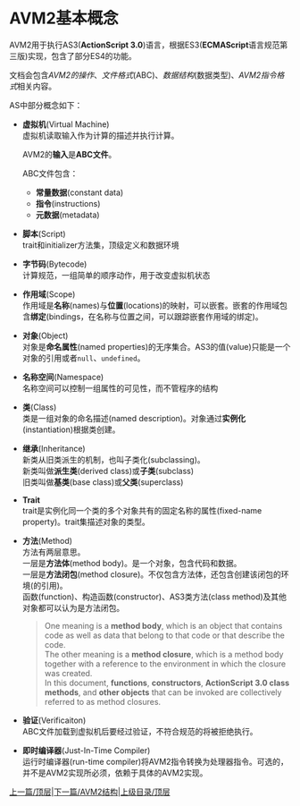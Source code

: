 # AVM2基本概念

AVM2用于执行AS3(**ActionScript 3.0**)语言，根据ES3(**ECMAScript**语言规范第三版)实现，包含了部分ES4的功能。

文档会包含*AVM2的操作*、*文件格式*(ABC)、*数据结构*(数据类型)、*AVM2指令格式*相关内容。

AS中部分概念如下：

- **虚拟机**(Virtual Machine)  
	虚拟机读取输入作为计算的描述并执行计算。  
	
	AVM2的**输入**是**ABC文件**。  

	ABC文件包含：	
	- **常量数据**(constant data)	
	- **指令**(instructions)	
	- **元数据**(metadata)
- **脚本**(Script)  
	trait和initializer方法集，顶级定义和数据环境
	
- **字节码**(Bytecode)  
	计算规范，一组简单的顺序动作，用于改变虚拟机状态
	
- **作用域**(Scope)  
	作用域是**名称**(names)与**位置**(locations)的映射，可以嵌套。嵌套的作用域包含**绑定**(bindings，在名称与位置之间，可以跟踪嵌套作用域的绑定)。
	
- **对象**(Object)  
	对象是**命名属性**(named properties)的无序集合。AS3的值(value)只能是一个对象的引用或者`null`、`undefined`。
	
- **名称空间**(Namespace)		
	名称空间可以控制一组属性的可见性，而不管程序的结构
	
- **类**(Class)	
	类是一组对象的命名描述(named description)。对象通过**实例化**(instantiation)根据类创建。
	
- **继承**(Inheritance)	
	新类从旧类派生的机制，也叫子类化(subclassing)。	
	新类叫做**派生类**(derived class)或**子类**(subclass)		
	旧类叫做**基类**(base class)或**父类**(superclass)
	
- **Trait**		
	trait是实例化同一个类的多个对象共有的固定名称的属性(fixed-name property)。trait集描述对象的类型。
	
- **方法**(Method)	
	方法有两层意思。	
	一层是**方法体**(method body)。是一个对象，包含代码和数据。	
	一层是**方法闭包**(method closure)。不仅包含方法体，还包含创建该闭包的环境(的引用)。		
	函数(function)、构造函数(constructor)、AS3类方法(class method)及其他对象都可以认为是方法闭包。	
	
	> One meaning is a **method body**, which is
an object that contains code as well as data that belong to that code or that describe the code. 	
The other
meaning is a **method closure**, which is a method body together with a reference to the environment in which
the closure was created. 	
In this document, **functions**, **constructors**, **ActionScript 3.0 class methods**, and
**other objects** that can be invoked are collectively referred to as method closures.

- **验证**(Verificaiton)	
	ABC文件加载到虚拟机后要经过验证，不符合规范的将被拒绝执行。
	
- **即时编译器**(Just-In-Time Compiler)	
	运行时编译器(run-time compiler)将AVM2指令转换为处理器指令。可选的，并不是AVM2实现所必须，依赖于具体的AVM2实现。
	
[上一篇/顶层](README.md)|[下一篇/AVM2结构](2.avm2_structure.md)|[上级目录/顶层](README.md)